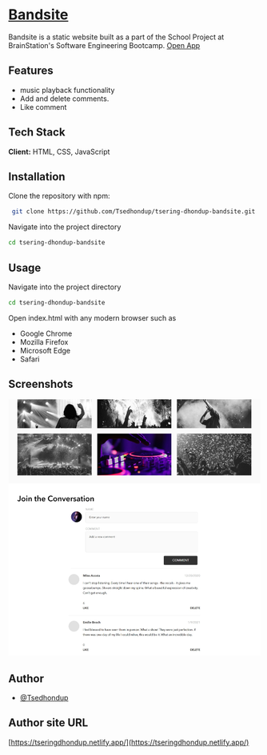 
# [Bandsite](https://github.com/Tsedhondup/tsering-dhondup-bandsite) 


Bandsite is a static website built as a part of the School Project at BrainStation's Software Engineering Bootcamp. [Open App](https://tseringdhondup-bandsite.netlify.app/)
## Features

- music playback functionality
- Add and delete comments.
- Like comment
## Tech Stack

**Client:** HTML, CSS, JavaScript



## Installation

Clone the repository with npm:

```bash
 git clone https://github.com/Tsedhondup/tsering-dhondup-bandsite.git

```
Navigate into the project directory

```bash
cd tsering-dhondup-bandsite

```

    
## Usage
Navigate into the project directory

```bash
cd tsering-dhondup-bandsite
```
Open index.html with any modern browser such as 
- Google Chrome
- Mozilla Firefox
- Microsoft Edge
- Safari
## Screenshots

![App Screenshot](https://raw.githubusercontent.com/Tsedhondup/tsering-dhondup-bandsite/refs/heads/main/assets/images/site-screenshot.jpg)


## Author

- [@Tsedhondup](https://github.com/Tsedhondup)

## Author site URL
[https://tseringdhondup.netlify.app/](https://tseringdhondup.netlify.app/)
